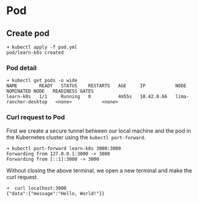 # Pod

## Create pod

```
➜ kubectl apply -f pod.yml
pod/learn-k8s created
```

### Pod detail

```
➜ kubectl get pods -o wide
NAME        READY   STATUS    RESTARTS   AGE     IP           NODE                   NOMINATED NODE   READINESS GATES
learn-k8s   1/1     Running   0          4m55s   10.42.0.66   lima-rancher-desktop   <none>           <none>
```

### Curl request to Pod

First we create a secure tunnel between our local machine and the pod in the Kubernetes cluster
using the `kubectl port-forward`.

```
➜ kubectl port-forward learn-k8s 3000:3000
Forwarding from 127.0.0.1:3000 -> 3000
Forwarding from [::1]:3000 -> 3000
```

Without closing the above terminal, we open a new terminal and make the curl request.

```
➜  curl localhost:3000
{"data":{"message":"Hello, World!"}}
```
